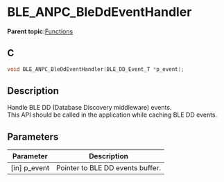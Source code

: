 # BLE\_ANPC\_BleDdEventHandler

**Parent topic:**[Functions](GUID-70F5F2CB-4075-4D38-ADAD-6B7A23F9C626.md)

## C

```c
void BLE_ANPC_BleDdEventHandler(BLE_DD_Event_T *p_event);
```

## Description

Handle BLE DD \(Database Discovery middleware\) events.<br />This API should be called in the application while caching BLE DD events.

## Parameters

|Parameter|Description|
|---------|-----------|
|\[in\] p\_event|Pointer to BLE DD events buffer.|

